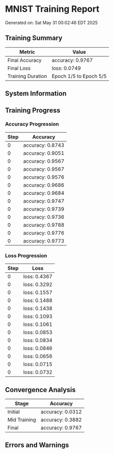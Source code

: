 # MNIST Training Report
Generated on: Sat May 31 00:02:46 EDT 2025

## Training Summary

| Metric | Value |
|--------|-------|
| Final Accuracy | accuracy: 0.9767 |
| Final Loss | loss: 0.0749 |
| Training Duration | Epoch 1/5 to Epoch 5/5 |

## System Information



## Training Progress

### Accuracy Progression

| Step | Accuracy |
|------|----------|
| 0 | accuracy: 0.8743 |
| 0 | accuracy: 0.9051 |
| 0 | accuracy: 0.9567 |
| 0 | accuracy: 0.9567 |
| 0 | accuracy: 0.9576 |
| 0 | accuracy: 0.9686 |
| 0 | accuracy: 0.9684 |
| 0 | accuracy: 0.9747 |
| 0 | accuracy: 0.9739 |
| 0 | accuracy: 0.9736 |
| 0 | accuracy: 0.9788 |
| 0 | accuracy: 0.9776 |
| 0 | accuracy: 0.9773 |

### Loss Progression

| Step | Loss |
|------|------|
| 0 | loss: 0.4367 |
| 0 | loss: 0.3292 |
| 0 | loss: 0.1557 |
| 0 | loss: 0.1488 |
| 0 | loss: 0.1438 |
| 0 | loss: 0.1093 |
| 0 | loss: 0.1061 |
| 0 | loss: 0.0853 |
| 0 | loss: 0.0834 |
| 0 | loss: 0.0846 |
| 0 | loss: 0.0656 |
| 0 | loss: 0.0715 |
| 0 | loss: 0.0732 |

## Convergence Analysis

| Stage | Accuracy |
|-------|----------|
| Initial | accuracy: 0.0312 |
| Mid Training | accuracy: 0.3882 |
| Final | accuracy: 0.9767 |

## Errors and Warnings



